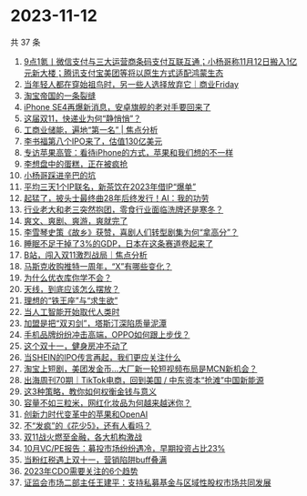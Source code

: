 # 2023-11-12

共 37 条

<!-- BEGIN 36KR -->
<!-- 最后更新时间 2023-11-12 04:04:05 +0800 -->
1. [9点1氪丨微信支付与三大运营商条码支付互联互通；小杨哥称11月12日搬入1亿元新大楼；腾讯支付宝美团等将以原生方式适配鸿蒙生态](https://36kr.com/p/2513179253460992)
1. [当年轻人都在穿始祖鸟时，另一些人选择放弃它｜商业Friday](https://36kr.com/p/2512006260637701)
1. [淘宝帝国的一条裂缝](https://36kr.com/p/2512577530568834)
1. [iPhone SE4再爆新消息，安卓旗舰的老对手要回来了](https://36kr.com/p/2512462525308806)
1. [这届双11，快递业为何“静悄悄”？](https://36kr.com/p/2512578639224960)
1. [工商业储能，遍地“第一名” | 焦点分析](https://36kr.com/p/2512003379937285)
1. [李书福第八个IPO来了，估值130亿美元](https://36kr.com/p/2512274385411970)
1. [专访苹果高管：看待iPhone的方式，苹果和我们想的不一样](https://36kr.com/p/2513243206963208)
1. [李想盘中的蛋糕，正在被疯抢](https://36kr.com/p/2512385322799106)
1. [小杨哥踩进辛巴的坑](https://36kr.com/p/2513458755620864)
1. [平均三天1个IP联名，新茶饮在2023年借IP“爆单”](https://36kr.com/p/2512605346402564)
1. [起猛了，披头士最终曲28年后终发行！AI：我的功劳](https://36kr.com/p/2512343685173513)
1. [行业老大和老三突然抱团，零食行业面临洗牌还是寒冬？](https://36kr.com/p/2513259320447239)
1. [爽文、爽剧、爽游，爽就完了](https://36kr.com/p/2512637135114246)
1. [李雪琴史策《故乡》获赞，喜剧人们转型剧集为何“拿高分”？](https://36kr.com/p/2512577367593219)
1. [睡眠不足干掉了3%的GDP，日本在这条赛道卷起来了](https://36kr.com/p/2512538354585605)
1. [B站，闯入双11激烈战局｜焦点分析](https://36kr.com/p/2511184358162435)
1. [马斯克收购推特一周年，“X”有哪些变化？](https://36kr.com/p/2512494137905415)
1. [为什么优衣库你学不会？](https://36kr.com/p/2512396770304133)
1. [天线，到底应该怎么摆放？](https://36kr.com/p/2512358169121033)
1. [理想的“铁王座”与“求生欲”](https://36kr.com/p/2512481664110596)
1. [当人工智能开始取代人类时](https://36kr.com/p/2478612005836677)
1. [加盟是把“双刃剑”，塔斯汀深陷质量泥潭](https://36kr.com/p/2513264703119496)
1. [手机品牌纷纷冲击高端，OPPO如何跟上步伐？](https://36kr.com/p/2513134314082305)
1. [这个双十一，健身房冲不动了](https://36kr.com/p/2512522955984897)
1. [当SHEIN的IPO传言再起，我们更应关注什么](https://36kr.com/p/2513116588740616)
1. [淘宝上短剧，美团发金币…大厂新一轮短视频布局是MCN新机会？](https://36kr.com/p/2512640368513282)
1. [出海周刊70期｜TikTok电商，回到美国 / 中东资本“抢滩”中国新能源](https://36kr.com/p/2512526007242755)
1. [这3种策略，教你如何权衡金钱与意义](https://36kr.com/p/2482288918452105)
1. [容量不如三粒米，网红化妆品为何越来越迷你？](https://36kr.com/p/2513158494032132)
1. [创新力时代变革中的苹果和OpenAI](https://36kr.com/p/2512372600000515)
1. [不“发疯”的《花少5》，还有人看吗？](https://36kr.com/p/2513168412987648)
1. [双11战火燃至金融，各大机构激战](https://36kr.com/p/2513489177055495)
1. [10月VC/PE报告：募投市场纷纷遇冷，早期投资占比23%](https://36kr.com/p/2512377958289413)
1. [当粉红税遇上双十一，营销陷阱buff叠满](https://36kr.com/p/2512587724099593)
1. [2023年CDO需要关注的6个趋势](https://36kr.com/p/2157234453635072)
1. [证监会市场二部主任王建平：支持私募基金与区域性股权市场共同发展](https://36kr.com/p/2513662511141124)
<!-- END 36KR -->